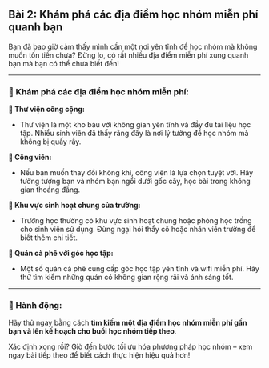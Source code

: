 ## Bài 2: Khám phá các địa điểm học nhóm miễn phí quanh bạn  

Bạn đã bao giờ cảm thấy mình cần một nơi yên tĩnh để học nhóm mà không muốn tốn tiền chưa? Đừng lo, có rất nhiều địa điểm miễn phí xung quanh bạn mà bạn có thể chưa biết đến!

---

### 📌 Khám phá các địa điểm học nhóm miễn phí:

**🔹 Thư viện công cộng:**
- Thư viện là một kho báu với không gian yên tĩnh và đầy đủ tài liệu học tập. Nhiều sinh viên đã thấy rằng đây là nơi lý tưởng để học nhóm mà không bị quấy rầy.

**🔹 Công viên:**
- Nếu bạn muốn thay đổi không khí, công viên là lựa chọn tuyệt vời. Hãy tưởng tượng bạn và nhóm bạn ngồi dưới gốc cây, học bài trong không gian thoáng đãng.

**🔹 Khu vực sinh hoạt chung của trường:**
- Trường học thường có khu vực sinh hoạt chung hoặc phòng học trống cho sinh viên sử dụng. Đừng ngại hỏi thầy cô hoặc nhân viên trường để biết thêm chi tiết.

**🔹 Quán cà phê với góc học tập:**
- Một số quán cà phê cung cấp góc học tập yên tĩnh và wifi miễn phí. Hãy thử tìm kiếm những quán có không gian rộng rãi và ánh sáng tốt.

---

### 🚀 Hành động:

Hãy thử ngay bằng cách **tìm kiếm một địa điểm học nhóm miễn phí gần bạn và lên kế hoạch cho buổi học nhóm tiếp theo**.

Xác định xong rồi? Giờ đến bước tối ưu hóa phương pháp học nhóm – xem ngay bài tiếp theo để biết cách thực hiện hiệu quả hơn!
